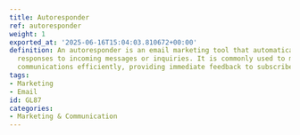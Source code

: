 ```yaml
---
title: Autoresponder
ref: autoresponder
weight: 1
exported_at: '2025-06-16T15:04:03.810672+00:00'
definition: An autoresponder is an email marketing tool that automatically sends pre-written
  responses to incoming messages or inquiries. It is commonly used to manage email
  communications efficiently, providing immediate feedback to subscribers or customers.
tags:
- Marketing
- Email
id: GL87
categories:
- Marketing & Communication
---
```


